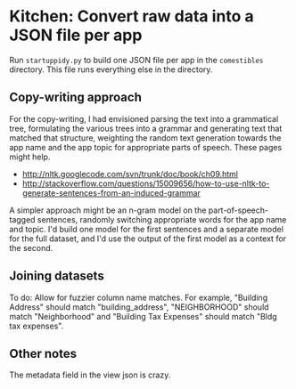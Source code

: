 Kitchen: Convert raw data into a JSON file per app
====

Run `startuppidy.py` to build one JSON file per app in the `comestibles`
directory. This file runs everything else in the directory.

## Copy-writing approach
For the copy-writing, I had envisioned parsing the text into a grammatical
tree, formulating the various trees into a grammar and generating text that
matched that structure, weighting the random text generation towards the
app name and the app topic for appropriate parts of speech. These pages might
help.

* http://nltk.googlecode.com/svn/trunk/doc/book/ch09.html
* http://stackoverflow.com/questions/15009656/how-to-use-nltk-to-generate-sentences-from-an-induced-grammar

A simpler approach might be an n-gram model on the part-of-speech-tagged
sentences, randomly switching appropriate words for the app name and topic.
I'd build one model for the first sentences and a separate model for the
full dataset, and I'd use the output of the first model as a context for
the second.

## Joining datasets
To do: Allow for fuzzier column name matches. For example, "Building Address"
should match "building_address", "NEIGHBORHOOD" should match "Neighborhood" and
"Building Tax Expenses" should match "Bldg tax expenses".

## Other notes
The metadata field in the view json is crazy.

